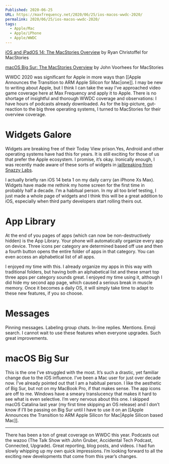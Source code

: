 ```yaml
---
Published: 2020-06-25
URL: https://maxfrequency.net/2020/06/25/ios-macos-wwdc-2020/
permalink: 2020/06/25/ios-macos-wwdc-2020/
tags:
  - Apple/Mac
  - Apple/iPhone
  - Apple/WWDC
---
```

[iOS and iPadOS 14: The MacStories Overview](https://www.macstories.net/news/ios-and-ipados-14-the-macstories-overview/) by Ryan Christoffel for MacStories

[macOS Big Sur: The MacStories Overview](https://www.macstories.net/stories/macos-big-sur-the-macstories-overview/) by John Voorhees for MacStories

WWDC 2020 was significant for Apple in more ways than [[Apple Announces the Transition to ARM Apple Silicon for Mac|one]]. I may be new to writing about Apple, but I think I can take the way I’ve approached video game coverage here at Max Frequency and apply it to Apple. There is no shortage of insightful and thorough WWDC coverage and observations: I have hours of podcasts already downloaded. As for the big-picture, gut-reaction to the big three operating systems, I turned to MacStories for their overview coverage.

# Widgets Galore

Widgets are breaking free of their Today View prison.Yes, Android and other operating systems have had this for years. It is still exciting for those of us that prefer the Apple ecosystem. I promise, it’s okay. Ironically enough, I was recently made aware of these sorts of widgets in [jailbreaking from Snazzy Labs](https://www.youtube.com/watch?v=VKHFFm5ggvA).

I actually briefly ran iOS 14 beta 1 on my daily carry (an iPhone Xs Max). Widgets have made me rethink my home screen for the first time in probably half a decade. I’m a habitual person. In my all too brief testing, I just made a whole page of widgets and I think this will be a great addition to iOS, especially when third party developers start rolling theirs out.

# App Library

At the end of you pages of apps (which can now be non-destructively hidden) is the App Library. Your phone will automatically organize every app on device. Three icons per category are determined based off use and then a fourth button opens the entire folder of apps in that category. You can even access an alphabetical list of all apps.

I enjoyed my time with this. I already organize my apps in this way with traditional folders, but having both an alphabetical list and these smart top three apps per category sounds great. I enjoyed my time using it, although I did hide my second app page, which caused a serious break in muscle memory. Once it becomes a daily OS, it will simply take time to adapt to these new features, if you so choose.

# Messages

Pinning messages. Labeling group chats. In-line replies. Mentions. Emoji search. I cannot wait to use these features when everyone upgrades. Such great improvements.

# macOS Big Sur

This is the one I’ve struggled with the most. It’s such a drastic, yet familiar change due to the iOS influence. I’ve been a Mac user for just over decade now. I’ve already pointed out that I am a habitual person. I like the aesthetic of Big Sur, but not on my MacBook Pro, if that makes sense. The app icons are off to me. Windows have a smeary translucency that makes it hard to see what is even selective. I’m very nervous about this one. I skipped macOS Catalina last year (my first time skipping an OS release) and I don’t know if I’ll be passing on Big Sur until I have to use it on an [[Apple Announces the Transition to ARM Apple Silicon for Mac|Apple Silicon based Mac]].

---

There has been a ton of great coverage on WWDC this year. Podcasts out the wazoo (The Talk Show with John Gruber, Accidental Tech Podcast, Connected, Upgrade). Great reporting, blog posts, and videos. I had fun slowly whipping up my own quick impressions. I’m looking forward to all the exciting new developments that come from this year’s changes.